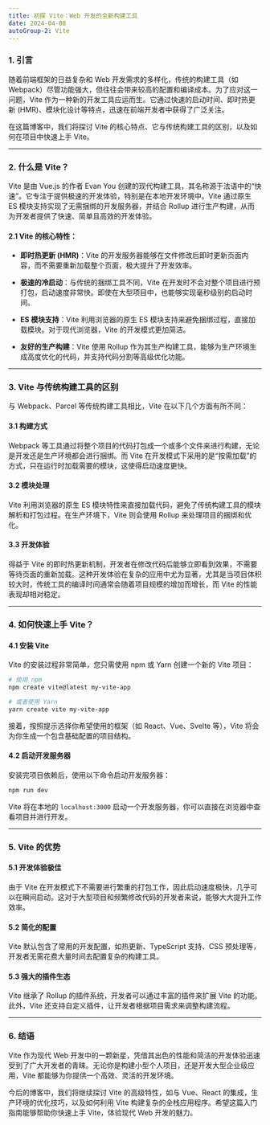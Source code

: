 ```yaml
---
title: 初探 Vite：Web 开发的全新构建工具
date: 2024-04-08
autoGroup-2: Vite
---
```



### 1. 引言
随着前端框架的日益复杂和 Web 开发需求的多样化，传统的构建工具（如 Webpack）尽管功能强大，但往往会带来较高的配置和编译成本。为了应对这一问题，Vite 作为一种新的开发工具应运而生。它通过快速的启动时间、即时热更新 (HMR)、模块化设计等特点，迅速在前端开发者中获得了广泛关注。

在这篇博客中，我们将探讨 Vite 的核心特点、它与传统构建工具的区别，以及如何在项目中快速上手 Vite。

---

### 2. 什么是 Vite？

Vite 是由 Vue.js 的作者 Evan You 创建的现代构建工具，其名称源于法语中的“快速”。它专注于提供极速的开发体验，特别是在本地开发环境中。Vite 通过原生 ES 模块支持实现了无需捆绑的开发服务器，并结合 Rollup 进行生产构建，从而为开发者提供了快速、简单且高效的开发体验。

#### 2.1 Vite 的核心特性：

- **即时热更新 (HMR)**：Vite 的开发服务器能够在文件修改后即时更新页面内容，而不需要重新加载整个页面，极大提升了开发效率。
  
- **极速的冷启动**：与传统的捆绑工具不同，Vite 在开发时不会对整个项目进行预打包，启动速度非常快。即使在大型项目中，也能够实现毫秒级别的启动时间。

- **ES 模块支持**：Vite 利用浏览器的原生 ES 模块支持来避免捆绑过程，直接加载模块。对于现代浏览器，Vite 的开发模式更加简洁。

- **友好的生产构建**：Vite 使用 Rollup 作为其生产构建工具，能够为生产环境生成高度优化的代码，并支持代码分割等高级优化功能。

---

### 3. Vite 与传统构建工具的区别

与 Webpack、Parcel 等传统构建工具相比，Vite 在以下几个方面有所不同：

#### 3.1 构建方式
Webpack 等工具通过将整个项目的代码打包成一个或多个文件来进行构建，无论是开发还是生产环境都会进行捆绑。而 Vite 在开发模式下采用的是“按需加载”的方式，只在运行时加载需要的模块，这使得启动速度更快。

#### 3.2 模块处理
Vite 利用浏览器的原生 ES 模块特性来直接加载代码，避免了传统构建工具的模块解析和打包过程。在生产环境下，Vite 则会使用 Rollup 来处理项目的捆绑和优化。

#### 3.3 开发体验
得益于 Vite 的即时热更新机制，开发者在修改代码后能够立即看到效果，不需要等待页面的重新加载。这种开发体验在复杂的应用中尤为显著，尤其是当项目体积较大时，传统工具的编译时间通常会随着项目规模的增加而增长，而 Vite 的性能表现却相对稳定。

---

### 4. 如何快速上手 Vite？

#### 4.1 安装 Vite

Vite 的安装过程非常简单，您只需使用 npm 或 Yarn 创建一个新的 Vite 项目：
```bash
# 使用 npm
npm create vite@latest my-vite-app

# 或者使用 Yarn
yarn create vite my-vite-app
```

接着，按照提示选择你希望使用的框架（如 React、Vue、Svelte 等），Vite 将会为你生成一个包含基础配置的项目结构。

#### 4.2 启动开发服务器

安装完项目依赖后，使用以下命令启动开发服务器：
```bash
npm run dev
```

Vite 将在本地的 `localhost:3000` 启动一个开发服务器，你可以直接在浏览器中查看项目并进行开发。

---

### 5. Vite 的优势

#### 5.1 开发体验极佳
由于 Vite 在开发模式下不需要进行繁重的打包工作，因此启动速度极快，几乎可以在瞬间启动。这对于大型项目和频繁修改代码的开发者来说，能够大大提升工作效率。

#### 5.2 简化的配置
Vite 默认包含了常用的开发配置，如热更新、TypeScript 支持、CSS 预处理等，开发者无需花费大量时间去配置复杂的构建工具。

#### 5.3 强大的插件生态
Vite 继承了 Rollup 的插件系统，开发者可以通过丰富的插件来扩展 Vite 的功能。此外，Vite 还支持自定义插件，让开发者根据项目需求来调整构建流程。

---

### 6. 结语

Vite 作为现代 Web 开发中的一颗新星，凭借其出色的性能和简洁的开发体验迅速受到了广大开发者的青睐。无论你是构建小型个人项目，还是开发大型企业级应用，Vite 都能够为你提供一个高效、灵活的开发环境。

今后的博客中，我们将继续探讨 Vite 的高级特性，如与 Vue、React 的集成，生产环境的优化技巧，以及如何利用 Vite 构建复杂的全栈应用程序。希望这篇入门指南能够帮助你快速上手 Vite，体验现代 Web 开发的魅力。